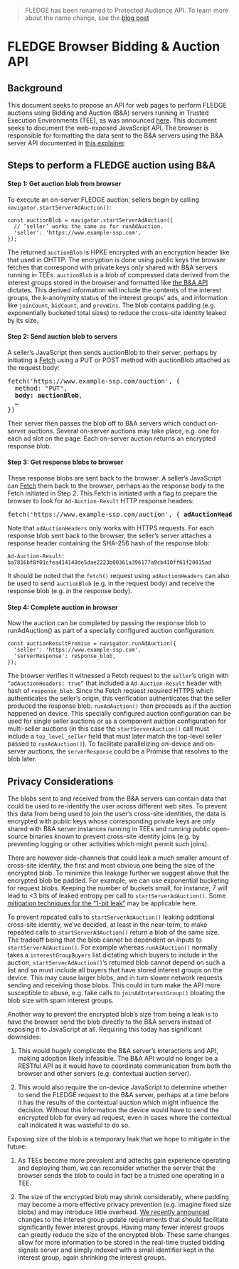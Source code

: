 > FLEDGE has been renamed to Protected Audience API. To learn more about the name change, see the [blog post](https://privacysandbox.com/intl/en_us/news/protected-audience-api-our-new-name-for-fledge)

# FLEDGE Browser Bidding & Auction API

## Background

This document seeks to propose an API for web pages to perform FLEDGE auctions using Bidding and Auction (B&A) servers running in Trusted Execution Environments (TEE), as was announced [here](https://developer.chrome.com/blog/bidding-and-auction-services-availability/). This document seeks to document the web-exposed JavaScript API. The browser is responsible for formatting the data sent to the B&A servers using the B&A server API documented in [this explainer](https://github.com/privacysandbox/fledge-docs/blob/main/bidding_auction_services_api.md).

## Steps to perform a FLEDGE auction using B&A

#### Step 1: Get auction blob from browser

To execute an on-server FLEDGE auction, sellers begin by calling `navigator.startServerAdAuction()`:
```  
const auctionBlob = navigator.startServerAdAuction({
  // ‘seller’ works the same as for runAdAuction.
  'seller': 'https://www.example-ssp.com',
});
```
 
The returned `auctionBlob` is HPKE encrypted with an encryption header like that used in OHTTP. The encryption is done using public keys the browser fetches that correspond with private keys only shared with B&A servers running in TEEs. `auctionBlob` is a blob of compressed data derived from the interest groups stored in the browser and formatted like [the B&A API](https://github.com/privacysandbox/fledge-docs/blob/main/bidding_auction_services_api.md) dictates. This derived information will include the contents of the interest groups, the k-anonymity status of the interest groups’ ads, and information like `joinCount`, `bidCount`, and `prevWins`. The blob contains padding (e.g. exponentially bucketed total sizes) to reduce the cross-site identity leaked by its size.

#### Step 2: Send auction blob to servers

A seller’s JavaScript then sends auctionBlob to their server, perhaps by initiating a [Fetch](https://developer.mozilla.org/en-US/docs/Web/API/fetch) using a PUT or POST method with auctionBlob attached as the request body:

<pre>
fetch('https://www.example-ssp.com/auction', {
  method: "PUT",
  <b>body: auctionBlob</b>,
  …
})
</pre>

Their server then passes the blob off to B&A servers which conduct on-server auctions. Several on-server auctions may take place, e.g. one for each ad slot on the page. Each on-server auction returns an encrypted response blob.

#### Step 3: Get response blobs to browser

These response blobs are sent back to the browser. A seller’s JavaScript can [Fetch](https://developer.mozilla.org/en-US/docs/Web/API/fetch) them back to the browser, perhaps as the response body to the Fetch initiated in Step 2. This Fetch is initiated with a flag to prepare the browser to look for `Ad-Auction-Result` HTTP response headers:
<pre>
fetch('https://www.example-ssp.com/auction', { <b>adAuctionHeaders: true</b>, … })
</pre>
Note that `adAuctionHeaders` only works with HTTPS requests.
For each response blob sent back to the browser, the seller’s server attaches a response header containing the SHA-256 hash of the response blob:
  
```
Ad-Auction-Result: ba7816bf8f01cfea414140de5dae2223b00361a396177a9cb410ff61f20015ad
```

It should be noted that the `fetch()` request using `adAuctionHeaders` can also be used to send `auctionBlob` (e.g. in the request body) and receive the response blob (e.g. in the response body).

#### Step 4: Complete auction in browser

Now the auction can be completed by passing the response blob to runAdAuction() as part of a specially configured auction configuration:

```
const auctionResultPromise = navigator.runAdAuction({
  'seller': 'https://www.example-ssp.com',
  'serverResponse': response_blob,
});
```

The browser verifies it witnessed a Fetch request to the `seller`’s origin with `“adAuctionHeaders: true”` that included a `Ad-Auction-Result` header with hash of `response_blob`. Since the Fetch request required HTTPS which authenticates the seller’s origin, this verification authenticates that the seller produced the response blob. `runAdAuction()` then proceeds as if the auction happened on device. This specially configured auction configuration can be used for single seller auctions or as a component auction configuration for multi-seller auctions (in this case the `startServerAuction()` call must include a `top_level_seller` field that must later match the top-level seller passed to `runAdAuction()`). To facilitate parallelizing on-device and on-server auctions, the `serverResponse` could be a Promise that resolves to the blob later.

## Privacy Considerations

The blobs sent to and received from the B&A servers can contain data that could be used to re-identify the user across different web sites. To prevent this data from being used to join the user’s cross-site identities, the data is encrypted with public keys whose corresponding private keys are only shared with B&A server instances running in TEEs and running public open-source binaries known to prevent cross-site identity joins (e.g. by preventing logging or other activities which might permit such joins).

There are however side-channels that could leak a much smaller amount of cross-site identity, the first and most obvious one being the size of the encrypted blob. To minimize this leakage further we suggest above that the encrypted blob be padded. For example, we can use exponential bucketing for request blobs. Keeping the number of buckets small, for instance, 7 will lead to <3 bits of leaked entropy per call to `startServerAdAuction()`. Some [mitigation techniques for the “1-bit leak”](https://github.com/WICG/turtledove/issues/211#issuecomment-889269834) may be applicable here.  

To prevent repeated calls to `startServerAdAuction()` leaking additional cross-site identity, we’ve decided, at least in the near-term, to make repeated calls to `startServerAdAuction()` return a blob of the same size. The tradeoff being that the blob cannot be dependent on inputs to `startServerAdAuction()`. For example whereas `runAdAuction()` normally takes a `interestGroupBuyers` list dictating which buyers to include in the auction, `startServerAdAuction()`’s returned blob cannot depend on such a list and so must include all buyers that have stored interest groups on the device. This may cause larger blobs, and in turn slower network requests sending and receiving those blobs. This could in turn make the API more susceptible to abuse, e.g. fake calls to `joinAdInterestGroup()` bloating the blob size with spam interest groups.

Another way to prevent the encrypted blob’s size from being a leak is to have the browser send the blob directly to the B&A servers instead of exposing it to JavaScript at all. Requiring this today has significant downsides:

1.  This would hugely complicate the B&A server’s interactions and API, making adoption likely infeasible. The B&A API would no longer be a RESTful API as it would have to coordinate communication from both the browser and other servers (e.g. contextual auction server).
    
1.  This would also require the on-device JavaScript to determine whether to send the FLEDGE request to the B&A server, perhaps at a time before it has the results of the contextual auction which might influence the decision. Without this information the device would have to send the encrypted blob for every ad request, even in cases where the contextual call indicated it was wasteful to do so.

Exposing size of the blob is a temporary leak that we hope to mitigate in the future:

1.  As TEEs become more prevalent and adtechs gain experience operating and deploying them, we can reconsider whether the server that the browser sends the blob to could in fact be a trusted one operating in a TEE.

1.  The size of the encrypted blob may shrink considerably, where padding may become a more effective privacy prevention (e.g. imagine fixed size blobs) and may introduce little overhead. [We recently announced](https://github.com/WICG/turtledove/issues/361#issuecomment-1430069343) changes to the interest group update requirements that should facilitate significantly fewer interest groups. Having many fewer interest groups can greatly reduce the size of the encrypted blob. These same changes allow for more information to be stored in the real-time trusted bidding signals server and simply indexed with a small identifier kept in the interest group, again shrinking the interest groups.
